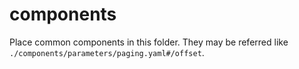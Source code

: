 # components

Place common components in this folder.
They may be referred like `./components/parameters/paging.yaml#/offset`.
